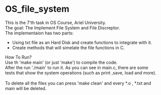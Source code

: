 # OS_file_system

This is the 7'th task in OS Course, Ariel University. </br>
The goal: The Implement File System and File Discreptor. </br>
The implementaion has two parts: 
- Using txt file as an Hard Disk and create functions to integrate with it.
- Create methods that will simelate the file functions in C.  

How To Run? </br>
Use th 'make main' (or just 'make') to compile the code.</br>
After the run './main' to run it. As you can see in main.c, there are some tests that show the system operations (such as print ,save, load and more).</br>   
To delete all the files you can press 'make clean' and every *.o , *.txt and main will be deleted.